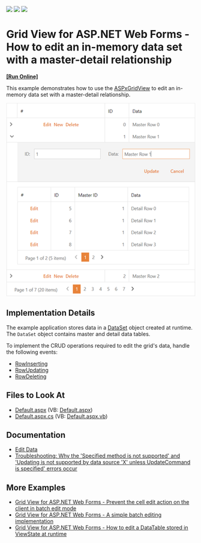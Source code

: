 <!-- default badges list -->
![](https://img.shields.io/endpoint?url=https://codecentral.devexpress.com/api/v1/VersionRange/128530956/22.1.4%2B)
[![](https://img.shields.io/badge/Open_in_DevExpress_Support_Center-FF7200?style=flat-square&logo=DevExpress&logoColor=white)](https://supportcenter.devexpress.com/ticket/details/E257)
[![](https://img.shields.io/badge/📖_How_to_use_DevExpress_Examples-e9f6fc?style=flat-square)](https://docs.devexpress.com/GeneralInformation/403183)
<!-- default badges end -->
# Grid View for ASP.NET Web Forms - How to edit an in-memory data set with a master-detail relationship
<!-- run online -->
**[[Run Online]](https://codecentral.devexpress.com/128530956/)**
<!-- run online end -->

This example demonstrates how to use the [ASPxGridView](https://docs.devexpress.com/AspNet/DevExpress.Web.ASPxGridView) to edit an in-memory data set with a master-detail relationship.

![How to Edit an In-Memory Data Set](edit-in-memory-dataset.png)

## Implementation Details 

The example application stores data in a [DataSet](https://docs.microsoft.com/en-us/dotnet/api/system.data.dataset?view=net-6.0) object created at runtime. The `DataSet` object contains master and detail data tables.

To implement the CRUD operations required to edit the grid's data, handle the following events:

- [RowInserting](https://docs.devexpress.com/AspNet/DevExpress.Web.ASPxGridView.RowInserting) 
- [RowUpdating](https://docs.devexpress.com/AspNet/DevExpress.Web.ASPxGridView.RowUpdating)
- [RowDeleting](https://docs.devexpress.com/AspNet/DevExpress.Web.ASPxGridView.RowDeleting)

## Files to Look At

- [Default.aspx](./CS/WebApp/Default.aspx) (VB: [Default.aspx](./VB/WebApp/Default.aspx))
- [Default.aspx.cs](./CS/WebApp/Default.aspx.cs) (VB: [Default.aspx.vb](./VB/WebApp/Default.aspx.vb))

## Documentation

- [Edit Data](https://docs.devexpress.com/AspNet/3712/components/grid-view/concepts/edit-data)
- [Troubleshooting: Why the 'Specified method is not supported' and 'Updating is not supported by data source 'X' unless UpdateCommand is specified' errors occur](https://docs.devexpress.com/AspNet/403771/troubleshooting/grid-related-issues/crud-operations-with-custom-data-source)

## More Examples
- [Grid View for ASP.NET Web Forms - Prevent the cell edit action on the client in batch edit mode](https://github.com/DevExpress-Examples/aspxgridview-prevent-batch-edit-action)
- [Grid View for ASP.NET Web Forms - A simple batch editing implementation](https://github.com/DevExpress-Examples/aspxgridview-simple-batch-editing-implementation)
- [Grid View for ASP.NET Web Forms - How to edit a DataTable stored in ViewState at runtime](https://github.com/DevExpress-Examples/how-to-edit-data-in-a-datatable-using-aspxgridview-at-runtime-when-data-is-stored-in-viewsta-e2945)
